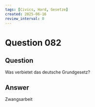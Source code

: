 ```yaml
---
tags: [Civics, Hard, Gesetze]
created: 2025-06-16
review_interval: 0
---
```


# Question 082

## Question

Was verbietet das deutsche Grundgesetz?

## Answer

Zwangsarbeit
